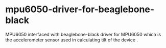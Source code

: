 # mpu6050-driver-for-beaglebone-black

MPU6050 interfaced with beaglebone-black
driver for MPU6050 which is the accelerometer sensor used in calculating tilt of the device .
